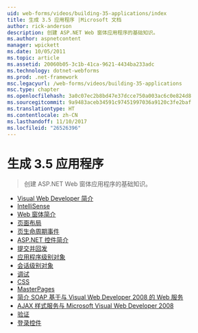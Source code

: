 ```yaml
---
uid: web-forms/videos/building-35-applications/index
title: 生成 3.5 应用程序 |Microsoft 文档
author: rick-anderson
description: 创建 ASP.NET Web 窗体应用程序的基础知识。
ms.author: aspnetcontent
manager: wpickett
ms.date: 10/05/2011
ms.topic: article
ms.assetid: 20060b05-3c1b-41ca-9621-4434ba233adc
ms.technology: dotnet-webforms
ms.prod: .net-framework
msc.legacyurl: /web-forms/videos/building-35-applications
msc.type: chapter
ms.openlocfilehash: 3a0c07ec2b8bd47e37dcce750a003ac6c0e824d8
ms.sourcegitcommit: 9a9483aceb34591c97451997036a9120c3fe2baf
ms.translationtype: HT
ms.contentlocale: zh-CN
ms.lasthandoff: 11/10/2017
ms.locfileid: "26526396"
---
```

<a name="building-35-applications"></a>生成 3.5 应用程序
====================
> 创建 ASP.NET Web 窗体应用程序的基础知识。


- [Visual Web Developer 简介](intro-to-visual-web-developer.md)
- [IntelliSense](intellisense.md)
- [Web 窗体简介](intro-to-web-forms.md)
- [页面布局](page-layout.md)
- [页生命周期事件](page-lifecycle-events.md)
- [ASP.NET 控件简介](intro-to-aspnet-controls.md)
- [提交并回发](submit-and-postback.md)
- [应用程序级别对象](application-level-objects.md)
- [会话级别对象](session-level-objects.md)
- [调试](debugging.md)
- [CSS](css.md)
- [MasterPages](masterpages.md)
- [简介 SOAP 基于与 Visual Web Developer 2008 的 Web 服务](an-introduction-to-soap-based-web-services-with-visual-web-developer-2008.md)
- [AJAX 样式服务与 Microsoft Visual Web Developer 2008](ajax-style-services-with-microsoft-visual-web-developer-2008.md)
- [验证](validation.md)
- [登录控件](login-controls.md)
